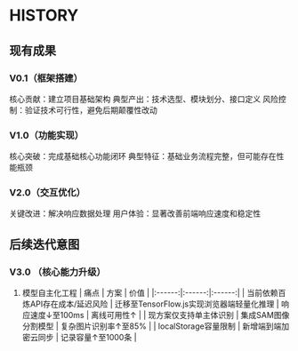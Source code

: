 # HISTORY
## 现有成果
### V0.1（框架搭建）
核心贡献：建立项目基础架构
典型产出：技术选型、模块划分、接口定义
风险控制：验证技术可行性，避免后期颠覆性改动
### V1.0（功能实现）
核心突破：完成基础核心功能闭环
典型特征：基础业务流程完整，但可能存在性能瓶颈
### V2.0（交互优化）
关键改进：解决响应数据处理
用户体验：显著改善前端响应速度和稳定性
## 后续迭代意图
### V3.0 （核心能力升级）
1. 模型自主化工程
| 痛点 | 方案 | 价值 |
|:------:|:------:|:------:|
| 当前依赖百炼API存在成本/延迟风险 | 迁移至TensorFlow.js实现浏览器端轻量化推理 | 响应速度↓至100ms | 离线可用性↑ |
| 现方案仅支持单主体识别 | 集成SAM图像分割模型 | 复杂图片识别率↑至85% |
| localStorage容量限制 | 新增端到端加密云同步 | 记录容量↑至1000条  |
